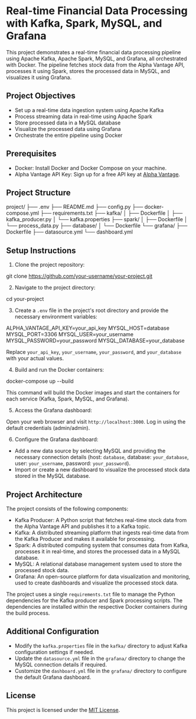 # Real-time Financial Data Processing with Kafka, Spark, MySQL, and Grafana

This project demonstrates a real-time financial data processing pipeline using Apache Kafka, Apache Spark, MySQL, and Grafana, all orchestrated with Docker. The pipeline fetches stock data from the Alpha Vantage API, processes it using Spark, stores the processed data in MySQL, and visualizes it using Grafana.

## Project Objectives

- Set up a real-time data ingestion system using Apache Kafka
- Process streaming data in real-time using Apache Spark
- Store processed data in a MySQL database
- Visualize the processed data using Grafana
- Orchestrate the entire pipeline using Docker

## Prerequisites

- Docker: Install Docker and Docker Compose on your machine.
- Alpha Vantage API Key: Sign up for a free API key at [Alpha Vantage](https://www.alphavantage.co/support/#api-key).

## Project Structure

project/
├── .env
├── README.md
├── config.py
├── docker-compose.yml
├── requirements.txt
├── kafka/
│   ├── Dockerfile
│   ├── kafka_producer.py
│   └── kafka.properties
├── spark/
│   ├── Dockerfile
│   └── process_data.py
├── database/
│   └── Dockerfile
└── grafana/
    ├── Dockerfile
    ├── datasource.yml
    └── dashboard.yml

## Setup Instructions

1. Clone the project repository:

git clone https://github.com/your-username/your-project.git

2. Navigate to the project directory:

cd your-project

3. Create a `.env` file in the project's root directory and provide the necessary environment variables:

ALPHA_VANTAGE_API_KEY=your_api_key
MYSQL_HOST=database
MYSQL_PORT=3306
MYSQL_USER=your_username
MYSQL_PASSWORD=your_password
MYSQL_DATABASE=your_database

Replace `your_api_key`, `your_username`, `your_password`, and `your_database` with your actual values.

4. Build and run the Docker containers:

docker-compose up --build

This command will build the Docker images and start the containers for each service (Kafka, Spark, MySQL, and Grafana).

5. Access the Grafana dashboard:

Open your web browser and visit `http://localhost:3000`. Log in using the default credentials (admin/admin).

6. Configure the Grafana dashboard:

- Add a new data source by selecting MySQL and providing the necessary connection details (host: `database`, database: `your_database`, user: `your_username`, password: `your_password`).
- Import or create a new dashboard to visualize the processed stock data stored in the MySQL database.

## Project Architecture

The project consists of the following components:

- Kafka Producer: A Python script that fetches real-time stock data from the Alpha Vantage API and publishes it to a Kafka topic.
- Kafka: A distributed streaming platform that ingests real-time data from the Kafka Producer and makes it available for processing.
- Spark: A distributed computing system that consumes data from Kafka, processes it in real-time, and stores the processed data in a MySQL database.
- MySQL: A relational database management system used to store the processed stock data.
- Grafana: An open-source platform for data visualization and monitoring, used to create dashboards and visualize the processed stock data.

The project uses a single `requirements.txt` file to manage the Python dependencies for the Kafka producer and Spark processing scripts. The dependencies are installed within the respective Docker containers during the build process.

## Additional Configuration

- Modify the `kafka.properties` file in the `kafka/` directory to adjust Kafka configuration settings if needed.
- Update the `datasource.yml` file in the `grafana/` directory to change the MySQL connection details if required.
- Customize the `dashboard.yml` file in the `grafana/` directory to configure the default Grafana dashboard.

## License

This project is licensed under the [MIT License](LICENSE).
